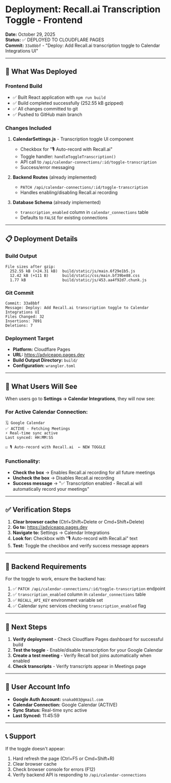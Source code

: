 # Deployment: Recall.ai Transcription Toggle - Frontend

**Date:** October 29, 2025  
**Status:** ✅ DEPLOYED TO CLOUDFLARE PAGES  
**Commit:** `33a8bbf` - "Deploy: Add Recall.ai transcription toggle to Calendar Integrations UI"

---

## 🎯 What Was Deployed

### Frontend Build
- ✅ Built React application with `npm run build`
- ✅ Build completed successfully (252.55 kB gzipped)
- ✅ All changes committed to git
- ✅ Pushed to GitHub main branch

### Changes Included
1. **CalendarSettings.js** - Transcription toggle UI component
   - Checkbox for "🎙️ Auto-record with Recall.ai"
   - Toggle handler: `handleToggleTranscription()`
   - API call to `/api/calendar-connections/:id/toggle-transcription`
   - Success/error messaging

2. **Backend Routes** (already implemented)
   - `PATCH /api/calendar-connections/:id/toggle-transcription`
   - Handles enabling/disabling Recall.ai recording

3. **Database Schema** (already implemented)
   - `transcription_enabled` column in `calendar_connections` table
   - Defaults to `FALSE` for existing connections

---

## 📋 Deployment Details

### Build Output
```
File sizes after gzip:
  252.55 kB (+24.31 kB)  build/static/js/main.6f29e1b5.js
  12.42 kB (+111 B)      build/static/css/main.bf39be88.css
  1.77 kB                build/static/js/453.aa4f92d7.chunk.js
```

### Git Commit
```
Commit: 33a8bbf
Message: Deploy: Add Recall.ai transcription toggle to Calendar Integrations UI
Files Changed: 32
Insertions: 7891
Deletions: 7
```

### Deployment Target
- **Platform:** Cloudflare Pages
- **URL:** https://adviceapp.pages.dev
- **Build Output Directory:** `build/`
- **Configuration:** `wrangler.toml`

---

## 🚀 What Users Will See

When users go to **Settings → Calendar Integrations**, they will now see:

### For Active Calendar Connection:
```
🗓️ Google Calendar
✅ ACTIVE - Fetching Meetings
⚡ Real-time sync active
Last synced: HH:MM:SS

☑️ 🎙️ Auto-record with Recall.ai  ← NEW TOGGLE
```

### Functionality:
- **Check the box** → Enables Recall.ai recording for all future meetings
- **Uncheck the box** → Disables Recall.ai recording
- **Success message** → "✅ Transcription enabled - Recall.ai will automatically record your meetings"

---

## ✅ Verification Steps

1. **Clear browser cache** (Ctrl+Shift+Delete or Cmd+Shift+Delete)
2. **Go to:** https://adviceapp.pages.dev
3. **Navigate to:** Settings → Calendar Integrations
4. **Look for:** Checkbox with "🎙️ Auto-record with Recall.ai" text
5. **Test:** Toggle the checkbox and verify success message appears

---

## 🔧 Backend Requirements

For the toggle to work, ensure the backend has:

1. ✅ `PATCH /api/calendar-connections/:id/toggle-transcription` endpoint
2. ✅ `transcription_enabled` column in `calendar_connections` table
3. ✅ `RECALL_API_KEY` environment variable set
4. ✅ Calendar sync services checking `transcription_enabled` flag

---

## 📝 Next Steps

1. **Verify deployment** - Check Cloudflare Pages dashboard for successful build
2. **Test the toggle** - Enable/disable transcription for your Google Calendar
3. **Create a test meeting** - Verify Recall bot joins automatically when enabled
4. **Check transcripts** - Verify transcripts appear in Meetings page

---

## 🎯 User Account Info

- **Google Auth Account:** `snaka003@gmail.com`
- **Calendar Connection:** Google Calendar (ACTIVE)
- **Sync Status:** Real-time sync active
- **Last Synced:** 11:45:59

---

## 📞 Support

If the toggle doesn't appear:
1. Hard refresh the page (Ctrl+F5 or Cmd+Shift+R)
2. Clear browser cache
3. Check browser console for errors (F12)
4. Verify backend API is responding to `/api/calendar-connections`


